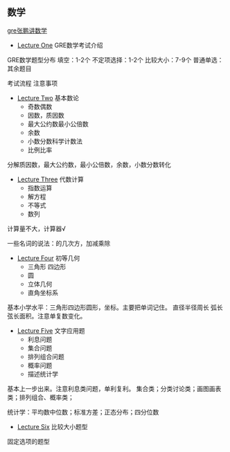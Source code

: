 ## 数学
[gre张鹏讲数学](https://www.bilibili.com/video/BV1oE411n72U)

- [Lecture One](./math/lecture1/readme.md)
GRE数学考试介绍

GRE数学题型分布
填空：1-2个
不定项选择：1-2个
比较大小：7-9个
普通单选：其余题目

考试流程 注意事项

- [Lecture Two](./math/lecture2/readme.md)
基本数论
  - 奇数偶数
  - 因数，质因数
  - 最大公约数最小公倍数
  - 余数
  - 小数分数科学计数法
  - 比例比率

分解质因数，最大公约数，最小公倍数，余数，小数分数转化

- [Lecture Three](./math/lecture3/readme.md)
代数计算
  - 指数运算
  - 解方程
  - 不等式
  - 数列

计算量不大，计算器√

一些名词的说法：的几次方，加减乘除

- [Lecture Four](./math/lecture4/readme.md)
初等几何
  - 三角形 四边形
  - 圆
  - 立体几何
  - 直角坐标系


基本小学水平：三角形四边形圆形，坐标。主要把单词记住。
直径半径周长 弧长弦长面积。注意单复数变化。


- [Lecture Five](./math/lecture5/readme.md)
文字应用题
  - 利息问题
  - 集合问题
  - 排列组合问题
  - 概率问题 
  - 描述统计学  

基本上一步出来。注意利息类问题，单利复利。
集合类；分类讨论类；画图画表类；排列组合、概率类；

统计学：平均数中位数；标准方差；正态分布；四分位数

- [Lecture Six](./math/lecture6/readme.md)
比较大小题型 

固定选项的题型